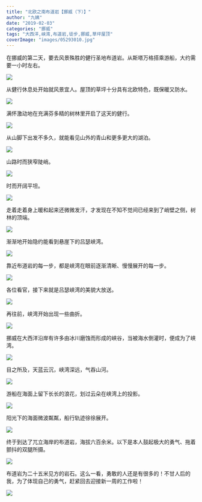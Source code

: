 ```yaml
---
title: "北欧之南布道岩【挪威（下）】"
author: "九姨"
date: "2019-02-03"
categories: "挪威"
tags: "大西洋,峡湾,布道岩,徒步,挪威,草坪屋顶"
coverImage: "images/05293010.jpg"
---
```


在挪威的第二天，要去风景殊胜的健行圣地布道岩。从斯塔万格搭乘游船，大约需要一小时左右。

![](images/IMG_1147-e1548273485859.jpg)

从健行休息处开始就风景宜人。屋顶的草坪十分具有北欧特色，既保暖又防水。

![](images/05293024.jpg)

满怀激动地在充满芬多精的树林里开启了这天的健行。

![](images/05292850-e1547932422476.jpg)

从山脚下出发不多久，就能看见山外的青山和更多更大的湖泊。

![](images/05292855.jpg)

山路时而狭窄陡峭。

![](images/05292895-e1547933127798.jpg)

时而开阔平坦。

![](images/05292881-e1547933080568.jpg)

走着走着身上暖和起来还微微发汗，才发现在不知不觉间已经来到了峭壁之侧，树林的顶端。

![](images/05292904.jpg)

渐渐地开始隐约能看到悬崖下的吕瑟峡湾。

![](images/05292911.jpg)

靠近布道岩的每一步，都是峡湾在眼前逐渐清晰、慢慢展开的每一步。

![](images/05292927.jpg)

各位看官，接下来就是吕瑟峡湾的美貌大放送。

![](images/05292970.jpg)

再往前，峡湾开始出现一些曲折。

![](images/05292956.jpg)

挪威在大西洋沿岸有许多由冰川磨蚀而形成的峡谷，当被海水倒灌时，便成为了峡湾。

![](images/05292961.jpg)

目之所及，天蓝云沉，峡湾深远，气吞山河。

![](images/05292966.jpg)

游船在海面上留下长长的浪花，划过云朵在峡湾上的投影。

![](images/05292965.jpg)

阳光下的海面微波粼粼，船行轨迹徐徐展开。

![](images/05292962.jpg)

终于到达了兀立海岸的布道岩，海拔六百余米。以下是本人鼓起极大的勇气、拖着颤抖的双腿所摄。

![](images/05292969.jpg)

布道岩为二十五米见方的岩石。这么一看，勇敢的人还是有很多的！不甘人后的我，为了体现自己的勇气，赶紧回去迎接新一周的工作啦！

![](images/05293010.jpg)
